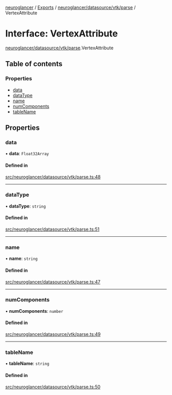 [neuroglancer](../README.md) / [Exports](../modules.md) / [neuroglancer/datasource/vtk/parse](../modules/neuroglancer_datasource_vtk_parse.md) / VertexAttribute

# Interface: VertexAttribute

[neuroglancer/datasource/vtk/parse](../modules/neuroglancer_datasource_vtk_parse.md).VertexAttribute

## Table of contents

### Properties

- [data](neuroglancer_datasource_vtk_parse.VertexAttribute.md#data)
- [dataType](neuroglancer_datasource_vtk_parse.VertexAttribute.md#datatype)
- [name](neuroglancer_datasource_vtk_parse.VertexAttribute.md#name)
- [numComponents](neuroglancer_datasource_vtk_parse.VertexAttribute.md#numcomponents)
- [tableName](neuroglancer_datasource_vtk_parse.VertexAttribute.md#tablename)

## Properties

### data

• **data**: `Float32Array`

#### Defined in

[src/neuroglancer/datasource/vtk/parse.ts:48](https://github.com/ActiveBrainAtlas2/neuroglancer/blob/034b457d/src/neuroglancer/datasource/vtk/parse.ts#L48)

___

### dataType

• **dataType**: `string`

#### Defined in

[src/neuroglancer/datasource/vtk/parse.ts:51](https://github.com/ActiveBrainAtlas2/neuroglancer/blob/034b457d/src/neuroglancer/datasource/vtk/parse.ts#L51)

___

### name

• **name**: `string`

#### Defined in

[src/neuroglancer/datasource/vtk/parse.ts:47](https://github.com/ActiveBrainAtlas2/neuroglancer/blob/034b457d/src/neuroglancer/datasource/vtk/parse.ts#L47)

___

### numComponents

• **numComponents**: `number`

#### Defined in

[src/neuroglancer/datasource/vtk/parse.ts:49](https://github.com/ActiveBrainAtlas2/neuroglancer/blob/034b457d/src/neuroglancer/datasource/vtk/parse.ts#L49)

___

### tableName

• **tableName**: `string`

#### Defined in

[src/neuroglancer/datasource/vtk/parse.ts:50](https://github.com/ActiveBrainAtlas2/neuroglancer/blob/034b457d/src/neuroglancer/datasource/vtk/parse.ts#L50)
